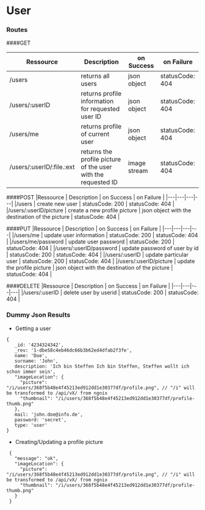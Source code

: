 # User

### Routes
####GET

|Ressource   | Description  |  on Success | on Failure |
|---|---|---|---|
|/users           | returns all users  | json object | statusCode: 404 |
|/users/:userID | returns profile information for requested user ID  | json object | statusCode: 404 | 
|/users/me           | returns profile of current user  | json object | statusCode: 404 |
|/users/:userID/:file.:ext  | returns the profile picture of the user with the requested ID  | image stream | statusCode: 404 |


####POST
|Ressource   | Description  |  on Success | on Failure |
|---|---|---|---|
|/users           | create new user  | statusCode: 200 | statusCode: 404 |
|/users/:userID/picture     | create a new profile picture  | json object with the destination of the picture | statusCode: 404 |

####PUT
|Ressource   | Description  |  on Success | on Failure |
|---|---|---|---|
|/users/me   | update user information  | statusCode: 200 | statusCode: 404 |
|/users/me/password   | update user password  | statusCode: 200 | statusCode: 404 |
|/users/:userID/password | update password of user by id  | statusCode: 200 | statusCode: 404 |
|/users/:userID | update particular user  | statusCode: 200 | statusCode: 404 | 
|/users/:userID/picture     | update the profile picture  | json object with the destination of the picture | statusCode: 404 |

####DELETE
|Ressource   | Description  |  on Success | on Failure |
|---|---|---|---|
|/users/:userID | delete user by userid  | statusCode: 200 | statusCode: 404 | 






### Dummy Json Results
 - Getting a user
```
{
   _id: '4234324342',
   _rev: '1-dbe58c4eb46dc66b3b62ed4dfab2f3fe',
   name: 'Doe',
   surname: 'John',
   description: 'Ich bin Steffen Ich bin Steffen, Steffen wollt ich schon immer sein',
   "imageLocation": {
     "picture": "/i/users/368f5b48e4f45213ed912dd1e30377df/profile.png", // "/i" will be transformed to /api/vX/ from ngnix
     "thumbnail": "/i/users/368f5b48e4f45213ed912dd1e30377df/profile-thumb.png"
   },
   mail: 'john.doe@info.de',
   password: 'secret',
   type: 'user'
}
```

 - Creating/Updating a profile picture
```
 {
   "message": "ok",
   "imageLocation": {
     "picture": "/i/users/368f5b48e4f45213ed912dd1e30377df/profile.png", // "/i" will be transformed to /api/vX/ from ngnix
     "thumbnail": "/i/users/368f5b48e4f45213ed912dd1e30377df/profile-thumb.png"
   }
 }
```

